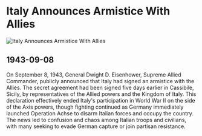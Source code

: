 # Italy Announces Armistice With Allies

![Italy Announces Armistice With Allies](https://media.defense.gov/2005/Dec/27/2000572777/2000/2000/0/050524-F-1234P-018.JPG)

## 1943-09-08

On September 8, 1943, General Dwight D. Eisenhower, Supreme Allied Commander, publicly announced that Italy had signed an armistice with the Allies. The secret agreement had been signed five days earlier in Cassibile, Sicily, by representatives of the Allied powers and the Kingdom of Italy. This declaration effectively ended Italy's participation in World War II on the side of the Axis powers, though fighting continued as Germany immediately launched Operation Achse to disarm Italian forces and occupy the country. The news led to confusion and chaos among Italian troops and civilians, with many seeking to evade German capture or join partisan resistance.